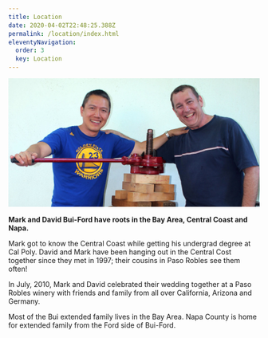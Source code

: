 ```yaml
---
title: Location
date: 2020-04-02T22:48:25.388Z
permalink: /location/index.html
eleventyNavigation:
  order: 3
  key: Location
---
```

![Mark and David Bui-Ford](/static/img/markdave.jpg "Mark and David Bui-Ford")

**Mark and David Bui-Ford have roots in the Bay Area, Central Coast and Napa.** 

Mark got to know the Central Coast while getting his undergrad degree at Cal Poly. David and Mark have been hanging out in the Central Cost together since they met in 1997; their cousins in Paso Robles see them often!

In July, 2010, Mark and David celebrated their wedding together at a Paso Robles winery with friends and family from all over California, Arizona and Germany.

Most of the Bui extended family lives in the Bay Area. Napa County is home for extended family from the Ford side of Bui-Ford.